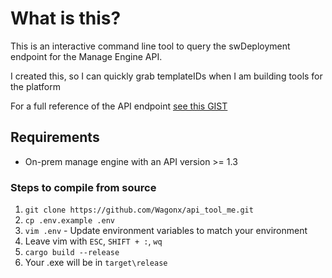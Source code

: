 # What is this?

This is an interactive command line tool to query the swDeployment endpoint for the Manage Engine API. 

I created this, so I can quickly grab templateIDs when I am building tools for the platform

For a full reference of the API endpoint [see this GIST](https://gist.github.com/Wagonx/613f47d1c356e339d437d05a085b9bbd)

## Requirements
- On-prem manage engine with an API version >= 1.3

### Steps to compile from source

1. `git clone https://github.com/Wagonx/api_tool_me.git`
2. `cp .env.example .env`
3. `vim .env` - Update environment variables to match your environment
4. Leave vim with `ESC`, `SHIFT + :`, `wq`
5. `cargo build --release`
6. Your .exe will be in `target\release`
